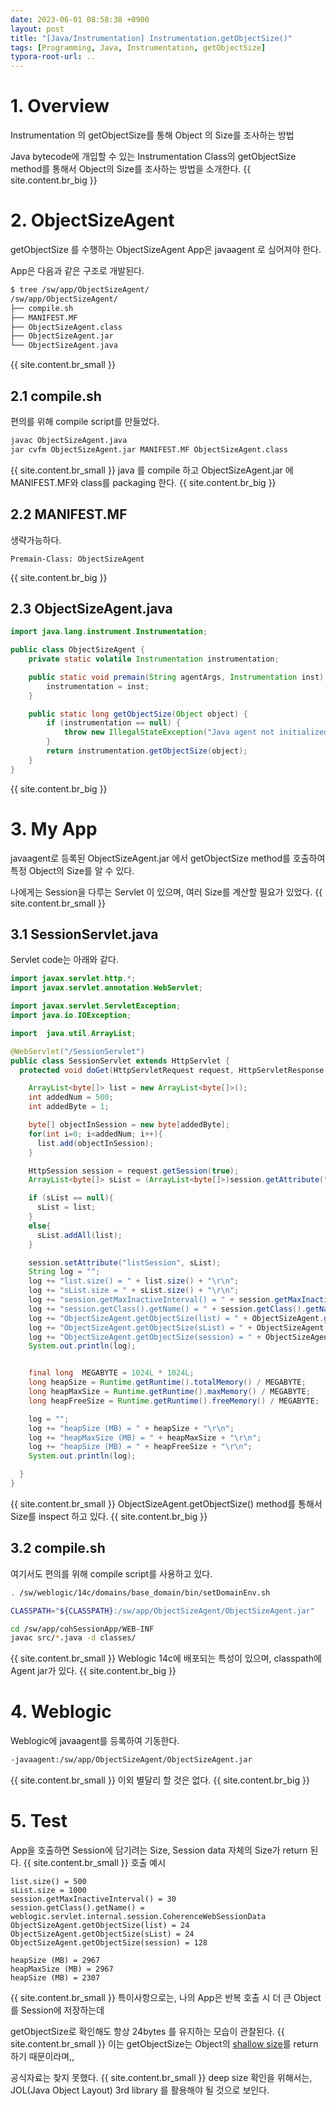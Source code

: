 ```yaml
---
date: 2023-06-01 08:58:38 +0900
layout: post
title: "[Java/Instrumentation] Instrumentation.getObjectSize()"
tags: [Programming, Java, Instrumentation, getObjectSize]
typora-root-url: ..
---
```


# 1. Overview

Instrumentation 의 getObjectSize를 통해 Object 의 Size를 조사하는 방법

Java bytecode에 개입할 수 있는 Instrumentation Class의 getObjectSize method를 통해서 Object의 Size를 조사하는 방법을 소개한다.
{{ site.content.br_big }}
# 2. ObjectSizeAgent

getObjectSize 를 수행하는 ObjectSizeAgent App은 javaagent 로 심어져야 한다.

App은 다음과 같은 구조로 개발된다.

```sh
$ tree /sw/app/ObjectSizeAgent/
/sw/app/ObjectSizeAgent/
├── compile.sh
├── MANIFEST.MF
├── ObjectSizeAgent.class
├── ObjectSizeAgent.jar
└── ObjectSizeAgent.java
```
{{ site.content.br_small }}
## 2.1 compile.sh

편의를 위해 compile script를 만들었다.

```sh
javac ObjectSizeAgent.java
jar cvfm ObjectSizeAgent.jar MANIFEST.MF ObjectSizeAgent.class
```
{{ site.content.br_small }}
java 를 compile 하고 ObjectSizeAgent.jar 에 MANIFEST.MF와 class를 packaging 한다.
{{ site.content.br_big }}
## 2.2 MANIFEST.MF

생략가능하다.

```
Premain-Class: ObjectSizeAgent
```
{{ site.content.br_big }}
## 2.3 ObjectSizeAgent.java

```java
import java.lang.instrument.Instrumentation;

public class ObjectSizeAgent {
    private static volatile Instrumentation instrumentation;

    public static void premain(String agentArgs, Instrumentation inst) {
        instrumentation = inst;
    }

    public static long getObjectSize(Object object) {
        if (instrumentation == null) {
            throw new IllegalStateException("Java agent not initialized");
        }
        return instrumentation.getObjectSize(object);
    }
}
```
{{ site.content.br_big }}
# 3. My App

javaagent로 등록된 ObjectSizeAgent.jar 에서 getObjectSize method를 호출하여 특정 Object의 Size를 알 수 있다.

나에게는 Session을 다루는 Servlet 이 있으며, 여러 Size를 계산할 필요가 있었다.
{{ site.content.br_small }}
## 3.1 SessionServlet.java

Servlet code는 아래와 같다.

```java
import javax.servlet.http.*;
import javax.servlet.annotation.WebServlet;

import javax.servlet.ServletException;
import java.io.IOException;

import  java.util.ArrayList;

@WebServlet("/SessionServlet")
public class SessionServlet extends HttpServlet {
  protected void doGet(HttpServletRequest request, HttpServletResponse response) throws ServletException, IOException {

    ArrayList<byte[]> list = new ArrayList<byte[]>();
    int addedNum = 500;
    int addedByte = 1;

    byte[] objectInSession = new byte[addedByte];
    for(int i=0; i<addedNum; i++){
      list.add(objectInSession);
    }

    HttpSession session = request.getSession(true);
    ArrayList<byte[]> sList = (ArrayList<byte[]>)session.getAttribute("listSession");

    if (sList == null){
      sList = list;
    }
    else{
      sList.addAll(list);
    }

    session.setAttribute("listSession", sList);
    String log = "";
    log += "list.size() = " + list.size() + "\r\n";
    log += "sList.size = " + sList.size() + "\r\n";
    log += "session.getMaxInactiveInterval() = " + session.getMaxInactiveInterval() + "\r\n";
    log += "session.getClass().getName() = " + session.getClass().getName() + "\r\n";
    log += "ObjectSizeAgent.getObjectSize(list) = " + ObjectSizeAgent.getObjectSize(list) + "\r\n";
    log += "ObjectSizeAgent.getObjectSize(sList) = " + ObjectSizeAgent.getObjectSize(sList) + "\r\n";
    log += "ObjectSizeAgent.getObjectSize(session) = " + ObjectSizeAgent.getObjectSize(session) + "\r\n";
    System.out.println(log);


    final long  MEGABYTE = 1024L * 1024L;
    long heapSize = Runtime.getRuntime().totalMemory() / MEGABYTE;
    long heapMaxSize = Runtime.getRuntime().maxMemory() / MEGABYTE;
    long heapFreeSize = Runtime.getRuntime().freeMemory() / MEGABYTE;

    log = "";
    log += "heapSize (MB) = " + heapSize + "\r\n";
    log += "heapMaxSize (MB) = " + heapMaxSize + "\r\n";
    log += "heapSize (MB) = " + heapFreeSize + "\r\n";
    System.out.println(log);

  }
}
```
{{ site.content.br_small }}
ObjectSizeAgent.getObjectSize() method를 통해서 Size를 inspect 하고 있다.
{{ site.content.br_big }}
## 3.2 compile.sh

여기서도 편의를 위해 compile script를 사용하고 있다.

```sh
. /sw/weblogic/14c/domains/base_domain/bin/setDomainEnv.sh

CLASSPATH="${CLASSPATH}:/sw/app/ObjectSizeAgent/ObjectSizeAgent.jar"

cd /sw/app/cohSessionApp/WEB-INF
javac src/*.java -d classes/
```
{{ site.content.br_small }}
Weblogic 14c에 배포되는 특성이 있으며, classpath에 Agent jar가 있다.
{{ site.content.br_big }}
# 4. Weblogic

Weblogic에 javaagent를 등록하여 기동한다.

```sh
-javaagent:/sw/app/ObjectSizeAgent/ObjectSizeAgent.jar
```
{{ site.content.br_small }}
이외 별달리 할 것은 없다.
{{ site.content.br_big }}
# 5. Test

App을 호출하면 Session에 담기려는 Size, Session data 자체의 Size가 return 된다.
{{ site.content.br_small }}
호출 예시

```
list.size() = 500
sList.size = 1000
session.getMaxInactiveInterval() = 30
session.getClass().getName() = weblogic.servlet.internal.session.CoherenceWebSessionData
ObjectSizeAgent.getObjectSize(list) = 24
ObjectSizeAgent.getObjectSize(sList) = 24
ObjectSizeAgent.getObjectSize(session) = 128

heapSize (MB) = 2967
heapMaxSize (MB) = 2967
heapSize (MB) = 2307
```
{{ site.content.br_small }}
특이사항으로는, 나의 App은 반복 호출 시 더 큰 Object를 Session에 저장하는데

getObjectSize로 확인해도 항상 24bytes 를 유지하는 모습이 관찰된다.
{{ site.content.br_small }}
이는 getObjectSize는 Object의 [shallow size](https://www.baeldung.com/jvm-measuring-object-sizes)를 return 하기 때문이라며,,

공식자료는 찾지 못했다.
{{ site.content.br_small }}
deep size 확인을 위해서는, JOL(Java Object Layout) 3rd library 를 활용해야 될 것으로 보인다.

